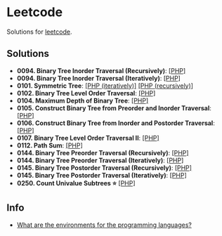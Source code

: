 # Leetcode

Solutions for [leetcode](https://leetcode.com/).

## Solutions

- **0094. Binary Tree Inorder Traversal (Recursively)**: [[PHP]](./src/0094_binary_tree_inorder_traversal_recursively.php)
- **0094. Binary Tree Inorder Traversal (Iteratively)**: [[PHP]](./src/0094_binary_tree_inorder_traversal_iteratively.php)
- **0101. Symmetric Tree**: [[PHP (iteratively)]](./src/0101_symmetric_tree_iteratively.php) [[PHP (recursively)]](./src/0101_symmetric_tree_recursively.php)
- **0102. Binary Tree Level Order Traversal**: [[PHP]](./src/0102_binary_tree_level_order_traversal.php)
- **0104. Maximum Depth of Binary Tree**: [[PHP]](./src/0104_maximum_depth_of_binary_tree.php)
- **0105. Construct Binary Tree from Preorder and Inorder Traversal**: [[PHP]](./src/0105_construct_binary_tree_from_preorder_and_inorder_traversal.php)
- **0106. Construct Binary Tree from Inorder and Postorder Traversal**: [[PHP]](./src/0106_construct_binary_tree_from_inorder_and_postorder_traversal.php)
- **0107. Binary Tree Level Order Traversal II**: [[PHP]](./src/0107_binary_tree_level_order_traversal_II.php)
- **0112. Path Sum**: [[PHP]](./src/0112_path_sum.php)
- **0144. Binary Tree Preorder Traversal (Recursively)**: [[PHP]](./src/0144_binary_tree_preorder_traversal_recursively.php)
- **0144. Binary Tree Preorder Traversal (Iteratively)**: [[PHP]](./src/0144_binary_tree_preorder_traversal_iteratively.php)
- **0145. Binary Tree Postorder Traversal (Recursively)**: [[PHP]](./src/0145_binary_tree_postorder_traversal_recursively.php)
- **0145. Binary Tree Postorder Traversal (Iteratively)**: [[PHP]](./src/0145_binary_tree_postorder_traversal_iteratively.php)
- **0250. Count Univalue Subtrees :star:** [[PHP]](./src/0250_count_univalue_subtrees.php)

## Info

- [What are the environments for the programming languages?](https://support.leetcode.com/hc/en-us/articles/360011833974-What-are-the-environments-for-the-programming-languages)

